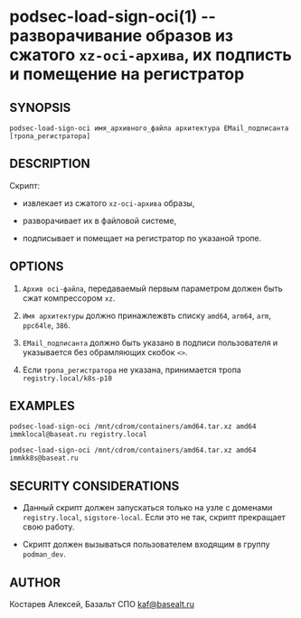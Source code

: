 podsec-load-sign-oci(1) -- разворачивание образов  из сжатого  `xz-oci-архива`, их подписть и помещение на регистратор
================================

## SYNOPSIS

`podsec-load-sign-oci имя_архивного_файла архитектура EMail_подписанта [тропа_регистратора]`

## DESCRIPTION

Скрипт:

- извлекает из сжатого  `xz-oci-архива` образы,

- разворачивает их в файловой системе,

- подписывает и помещает на  регистратор по указаной тропе.

## OPTIONS

1. `Архив oci-файла`, передаваемый первым параметром должен быть сжат компрессором `xz`.

2. `Имя архитектуры` должно принажлежвть списку `amd64`, `arm64`, `arm`, `ppc64le`, `386`.

3. `EMail_подписанта` должно быть указано в подписи пользователя и  указывается без обрамляющих скобок `<>`.

4. Если `тропа_регистратора` не указана, принимается тропа  `registry.local/k8s-p10`

## EXAMPLES

`podsec-load-sign-oci /mnt/cdrom/containers/amd64.tar.xz amd64 immklocal@baseat.ru registry.local`

`podsec-load-sign-oci /mnt/cdrom/containers/amd64.tar.xz amd64 immkk8s@baseat.ru`

## SECURITY CONSIDERATIONS

- Данный скрипт должен запускаться только на узле с доменами `registry.local`, `sigstore-local`. Если это не так, скрипт прекращает свою работу.

- Скрипт должен вызываться пользователем входящим в группу `podman_dev`.

## AUTHOR

Костарев Алексей, Базальт СПО
kaf@basealt.ru
